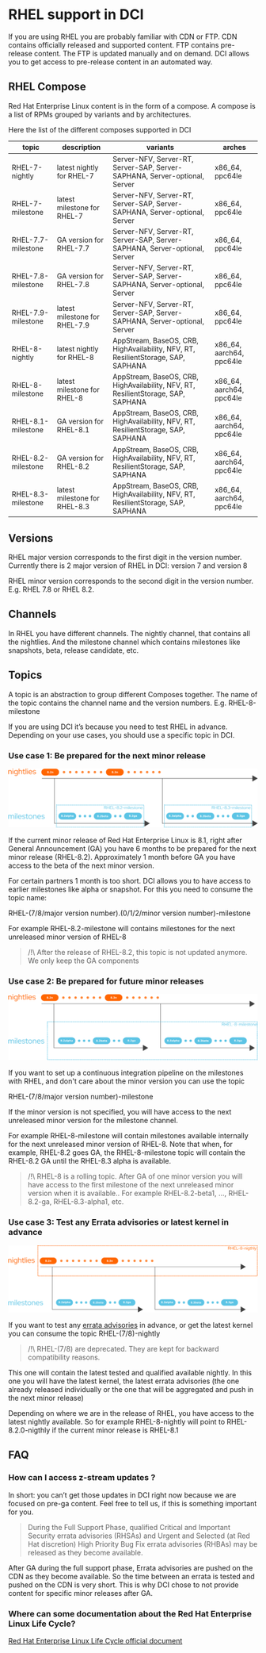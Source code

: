 # RHEL support in DCI

If you are using RHEL you are probably familiar with CDN or FTP. CDN contains officially released and supported content. FTP contains pre-release content. The FTP is updated manually and on demand. DCI allows you to get access to pre-release content in an automated way.

## RHEL Compose

Red Hat Enterprise Linux content is in the form of a compose. A compose is a list of RPMs grouped by variants and by architectures.

Here the list of the different composes supported in DCI

| topic              | description                   | variants                                                                          | arches                   |
| ------------------ | ----------------------------- | --------------------------------------------------------------------------------- | ------------------------ |
| RHEL-7-nightly     | latest nightly for RHEL-7     | Server-NFV, Server-RT, Server-SAP, Server-SAPHANA, Server-optional, Server        | x86_64, ppc64le          |
| RHEL-7-milestone   | latest milestone for RHEL-7   | Server-NFV, Server-RT, Server-SAP, Server-SAPHANA, Server-optional, Server        | x86_64, ppc64le          |
| RHEL-7.7-milestone | GA version for RHEL-7.7       | Server-NFV, Server-RT, Server-SAP, Server-SAPHANA, Server-optional, Server        | x86_64, ppc64le          |
| RHEL-7.8-milestone | GA version for RHEL-7.8       | Server-NFV, Server-RT, Server-SAP, Server-SAPHANA, Server-optional, Server        | x86_64, ppc64le          |
| RHEL-7.9-milestone | latest milestone for RHEL-7.9 | Server-NFV, Server-RT, Server-SAP, Server-SAPHANA, Server-optional, Server        | x86_64, ppc64le          |
| RHEL-8-nightly     | latest nightly for RHEL-8     | AppStream, BaseOS, CRB, HighAvailability, NFV, RT, ResilientStorage, SAP, SAPHANA | x86_64, aarch64, ppc64le |
| RHEL-8-milestone   | latest milestone for RHEL-8   | AppStream, BaseOS, CRB, HighAvailability, NFV, RT, ResilientStorage, SAP, SAPHANA | x86_64, aarch64, ppc64le |
| RHEL-8.1-milestone | GA version for RHEL-8.1       | AppStream, BaseOS, CRB, HighAvailability, NFV, RT, ResilientStorage, SAP, SAPHANA | x86_64, aarch64, ppc64le |
| RHEL-8.2-milestone | GA version for RHEL-8.2       | AppStream, BaseOS, CRB, HighAvailability, NFV, RT, ResilientStorage, SAP, SAPHANA | x86_64, aarch64, ppc64le |
| RHEL-8.3-milestone | latest milestone for RHEL-8.3 | AppStream, BaseOS, CRB, HighAvailability, NFV, RT, ResilientStorage, SAP, SAPHANA | x86_64, aarch64, ppc64le |

## Versions

RHEL major version corresponds to the first digit in the version number. Currently there is 2 major version of RHEL in DCI: version 7 and version 8

RHEL minor version corresponds to the second digit in the version number. E.g. RHEL 7.8 or RHEL 8.2.

## Channels

In RHEL you have different channels. The nightly channel, that contains all the nightlies. And the milestone channel which contains milestones like snapshots, beta, release candidate, etc.

## Topics

A topic is an abstraction to group different Composes together. The name of the topic contains the channel name and the version numbers. E.g. RHEL-8-milestone

If you are using DCI it’s because you need to test RHEL in advance. Depending on your use cases, you should use a specific topic in DCI.

### Use case 1: Be prepared for the next minor release

![rhel-8.x milestone](./rhel-8.x-milestone.png)

If the current minor release of Red Hat Enterprise Linux is 8.1, right after General Announcement (GA) you have 6 months to be prepared for the next minor release (RHEL-8.2). Approximately 1 month before GA you have access to the beta of the next minor version.

For certain partners 1 month is too short. DCI allows you to have access to earlier milestones like alpha or snapshot. For this you need to consume the topic name:

RHEL-(7/8/major version number).(0/1/2/minor version number)-milestone

For example RHEL-8.2-milestone will contains milestones for the next unreleased minor version of RHEL-8

> /!\ After the release of RHEL-8.2, this topic is not updated anymore. We only keep the GA components

### Use case 2: Be prepared for future minor releases

![rhel-8 milestone](./rhel-8-milestone.png)

If you want to set up a continuous integration pipeline on the milestones with RHEL, and don't care about the minor version you can use the topic

RHEL-(7/8/major version number)-milestone

If the minor version is not specified, you will have access to the next unreleased minor version for the milestone channel.

For example RHEL-8-milestone will contain milestones available internally for the next unreleased minor version of RHEL-8. Note that when, for example, RHEL-8.2 goes GA, the RHEL-8-milestone topic will contain the RHEL-8.2 GA until the RHEL-8.3 alpha is available.

> /!\ RHEL-8 is a rolling topic. After GA of one minor version you will have access to the first milestone of the next unreleased minor version when it is available.. For example RHEL-8.2-beta1, ..., RHEL-8.2-ga, RHEL-8.3-alpha1, etc.

### Use case 3: Test any Errata advisories or latest kernel in advance

![rhel-8 nightly](./rhel-8-nightly.png)

If you want to test any [errata advisories](https://access.redhat.com/support/policy/updates/errata) in advance, or get the latest kernel you can consume the topic RHEL-(7/8)-nightly

> /!\ RHEL-(7/8) are deprecated. They are kept for backward compatibility reasons.

This one will contain the latest tested and qualified available nightly. In this one you will have the latest kernel, the latest errata advisories (the one already released individually or the one that will be aggregated and push in the next minor release)

Depending on where we are in the release of RHEL, you have access to the latest nightly available. So for example RHEL-8-nightly will point to RHEL-8.2.0-nigthly if the current minor release is RHEL-8.1

## FAQ

### How can I access z-stream updates ?

In short: you can’t get those updates in DCI right now because we are focused on pre-ga content. Feel free to tell us, if this is something important for you.

> During the Full Support Phase, qualified Critical and Important Security errata advisories (RHSAs) and Urgent and Selected (at Red Hat discretion) High Priority Bug Fix errata advisories (RHBAs) may be released as they become available.

After GA during the full support phase, Errata advisories are pushed on the CDN as they become available. So the time between an errata is tested and pushed on the CDN is very short. This is why DCI chose to not provide content for specific minor releases after GA.

### Where can some documentation about the Red Hat Enterprise Linux Life Cycle?

[Red Hat Enterprise Linux Life Cycle official document](https://access.redhat.com/support/policy/updates/errata)
